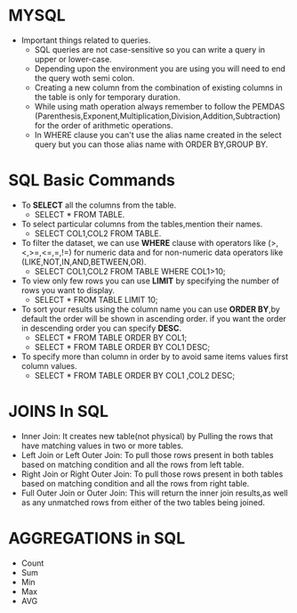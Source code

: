 # MYSQL 
  * Important things related to queries.
     * SQL queries are not case-sensitive so you can write a query in upper or lower-case.
     * Depending upon the environment you are using you will need to end the query woth semi colon.
     * Creating a new column from the combination of existing columns in the table is only for temporary duration.
     * While using math operation always remember to follow the PEMDAS (Parenthesis,Exponent,Multiplication,Division,Addition,Subtraction) for the order of arithmetic operations.
     * In WHERE clause you can't use the alias name created in the select query but you can those alias name with ORDER BY,GROUP BY.
  

# SQL Basic Commands
  * To **SELECT** all the columns from the table.
      * SELECT * FROM TABLE.
  * To select particular columns from the tables,mention their names.
      * SELECT COL1,COL2 FROM TABLE.
  * To filter the dataset, we can use **WHERE** clause with operators like (>,<,>=,<=,=,!=) for numeric data and for non-numeric data operators like (LIKE,NOT,IN,AND,BETWEEN,OR).
      * SELECT COL1,COL2 FROM TABLE WHERE COL1>10;
  * To view only few rows you can use **LIMIT** by specifying the number of rows you want to display.
      * SELECT * FROM TABLE LIMIT 10;
  * To sort your results using the column name you can use **ORDER BY**,by default the order will be shown in ascending order. if you want the order in descending order you can specify **DESC**.
      * SELECT * FROM TABLE ORDER BY COL1;
      * SELECT * FROM TABLE ORDER BY COL1 DESC;
   * To specify more than column in order by to avoid same items values first column values.
      * SELECT * FROM TABLE ORDER BY COL1 ,COL2 DESC;


# JOINS In SQL
   * Inner Join: It creates new table(not physical) by Pulling the rows that have matching values in two or more tables.
   * Left Join or Left Outer Join: To pull those rows present in both tables based on matching condition and all the rows from left table.
   * Right Join or Right Outer Join: To pull those rows present in both tables based on matching condition and all the rows from right table.
   * Full Outer Join or Outer Join: This will return the inner join results,as well as any unmatched rows from either of the two tables being joined.

# AGGREGATIONS  in SQL
   * Count
   * Sum
   * Min
   * Max
   * AVG
   
 
